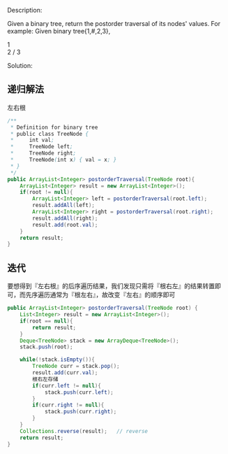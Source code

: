Description:

Given a binary tree, return the postorder traversal of its nodes' values.
For example:
Given binary tree{1,#,2,3},
>
   1
    \
     2
    /
   3

Solution:

## 递归解法
左右根
```java
/**
 * Definition for binary tree
 * public class TreeNode {
 *     int val;
 *     TreeNode left;
 *     TreeNode right;
 *     TreeNode(int x) { val = x; }
 * }
 */
public ArrayList<Integer> postorderTraversal(TreeNode root){
    ArrayList<Integer> result = new ArrayList<Integer>();
    if(root != null){
        ArrayList<Integer> left = postorderTraversal(root.left);
        result.addAll(left);
        ArrayList<Integer> right = postorderTraversal(root.right);
        result.addAll(right);
        result.add(root.val);
    }
    return result;
}
```

## 迭代

要想得到『左右根』的后序遍历结果，我们发现只需将『根右左』的结果转置即可，而先序遍历通常为『根左右』，故改变『左右』的顺序即可

```java
public ArrayList<Integer> postorderTraversal(TreeNode root) {
    List<Integer> result = new ArrayList<Integer>();
    if(root == null){ 
        return result;
    }
    Deque<TreeNode> stack = new ArrayDeque<TreeNode>();
    stack.push(root);

    while(!stack.isEmpty()){
        TreeNode curr = stack.pop();
        result.add(curr.val);
        根右左存储
        if(curr.left != null){
            stack.push(curr.left);
        }
        if(curr.right != null){
            stack.push(curr.right);
        }
    }
    Collections.reverse(result);   // reverse
    return result;
}
```